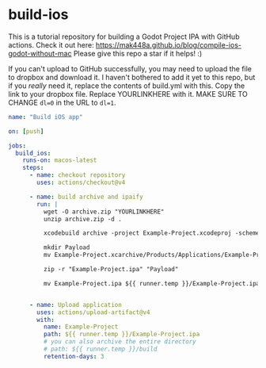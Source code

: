 # build-ios
This is a tutorial repository for building a Godot Project IPA with GitHub actions. Check it out here: https://mak448a.github.io/blog/compile-ios-godot-without-mac
Please give this repo a star if it helps! :)

If you can't upload to GitHub successfully, you may need to upload the file to dropbox and download it. I haven't bothered to add it yet to this repo, but if you *really* need it, replace the contents of build.yml with this. Copy the link to your dropbox file. Replace YOURLINKHERE with it. MAKE SURE TO CHANGE `dl=0` in the URL to `dl=1`.

```yaml
name: "Build iOS app"

on: [push]

jobs:
  build_ios:
    runs-on: macos-latest
    steps:
      - name: checkout repository
        uses: actions/checkout@v4

      - name: build archive and ipaify
        run: |
          wget -O archive.zip "YOURLINKHERE"
          unzip archive.zip -d .

          xcodebuild archive -project Example-Project.xcodeproj -scheme 'Example-Project' -archivePath Example-Project.xcarchive -configuration Release CODE_SIGN_IDENTITY="" CODE_SIGNING_REQUIRED=NO

          mkdir Payload
          mv Example-Project.xcarchive/Products/Applications/Example-Project.app Payload/Example-Project.app

          zip -r "Example-Project.ipa" "Payload"

          mv Example-Project.ipa ${{ runner.temp }}/Example-Project.ipa


      - name: Upload application
        uses: actions/upload-artifact@v4
        with:
          name: Example-Project
          path: ${{ runner.temp }}/Example-Project.ipa
          # you can also archive the entire directory
          # path: ${{ runner.temp }}/build
          retention-days: 3
```
